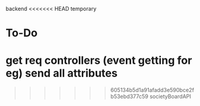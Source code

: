 backend
<<<<<<< HEAD
temporary

# To-Do
get req controllers (event getting for eg) send all attributes
=======
>>>>>>> 605134b5d1a91afadd3e590bce2fb53ebd377c59
societyBoardAPI